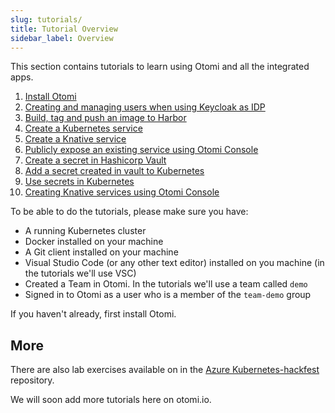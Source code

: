 ```yaml
---
slug: tutorials/
title: Tutorial Overview
sidebar_label: Overview
---
```


This section contains tutorials to learn using Otomi and all the integrated apps.

1. [Install Otomi](basic-install-for-tutorial)
2. [Creating and managing users when using Keycloak as IDP](create-keycloak-users)
3. [Build, tag and push an image to Harbor](build-tag-push)
4. [Create a Kubernetes service](create-k8s-service)
5. [Create a Knative service](create-knative-service)
6. [Publicly expose an existing service using Otomi Console](expose-service)
7. [Create a secret in Hashicorp Vault](create-secret-vault)
8. [Add a secret created in vault to Kubernetes](add-secret)
9. [Use secrets in Kubernetes](use-secret)
10. [Creating Knative services using Otomi Console](create-ksvc-otomi)

To be able to do the tutorials, please make sure you have:

- A running Kubernetes cluster
- Docker installed on your machine
- A Git client installed on your machine
- Visual Studio Code (or any other text editor) installed on you machine (in the tutorials we'll use VSC)
- Created a Team in Otomi. In the tutorials we'll use a team called `demo`
- Signed in to Otomi as a user who is a member of the `team-demo` group

If you haven't already, first install Otomi.

## More

There are also lab exercises available on in the [Azure Kubernetes-hackfest](https://github.com/Azure/kubernetes-hackfest/tree/master/labs/paas/otomi) repository.

We will soon add more tutorials here on otomi.io.